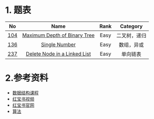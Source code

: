 
# 1. 题表
|  No   | Name  | Rank  | Category |
| ---------- | :-----------:  | :-----------: | :-----------: |
| [104](https://leetcode.com/problems/maximum-depth-of-binary-tree/)  | [Maximum Depth of Binary Tree](https://github.com/lihaotong100/leetcode/tree/master/104.%20Maximum%20Depth%20of%20Binary%20Tree(Easy)) | Easy | 二叉树，递归|
| [136](https://leetcode.com/problems/single-number/)  | [Single Number](https://github.com/lihaotong100/leetcode/tree/master/136.Single%20Number) | Easy | 数组，异或|
| [237](https://leetcode.com/problems/delete-node-in-a-linked-list/)  | [Delete Node in a Linked List](https://github.com/lihaotong100/leetcode/tree/master/136.Single%20Number) | Easy | 单向链表|
# 2.参考资料
* [数据结构课程](https://www.educative.io/courses/data-structures-in-java-an-interview-refresher?aff=K7qB)
* [红宝书视频](https://link.zhihu.com/?target=https%3A//www.youtube.com/watch%3Fv%3D1QZDe28peZk%26list%3DPLRdD1c6QbAqJn0606RlOR6T3yUqFWKwmX)
* [红宝书官网](https://link.zhihu.com/?target=https%3A//algs4.cs.princeton.edu/lectures/)
* [算法](http://jeffe.cs.illinois.edu/teaching/algorithms/)

